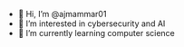 - 👋 Hi, I’m @ajmammar01
- 👀 I’m interested in cybersecurity and AI
- 🌱 I’m currently learning computer science 

<!---
ajmammar01/ajmammar01 is a ✨ special ✨ repository because its `README.md` (this file) appears on your GitHub profile.
You can click the Preview link to take a look at your changes.
--->
